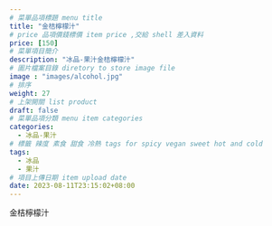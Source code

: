 ```yaml
---
# 菜單品項標題 menu title 
title: "金桔檸檬汁"
# price 品項價錢標價 item price ,交給 shell 差入資料
price: [150] 
# 菜單項目簡介 
description: "冰品-果汁金桔檸檬汁"
# 圖片檔案目錄 diretory to store image file
image : "images/alcohol.jpg"
# 排序
weight: 27 
# 上架開關 list product 
draft: false
# 菜單品項分類 menu item categories 
categories:
  - 冰品-果汁
# 標籤 辣度 素食 甜食 冷熱 tags for spicy vegan sweet hot and cold 
tags:
  - 冰品
  - 果汁
# 項目上傳日期 item upload date 
date: 2023-08-11T23:15:02+08:00
---
```


 金桔檸檬汁

